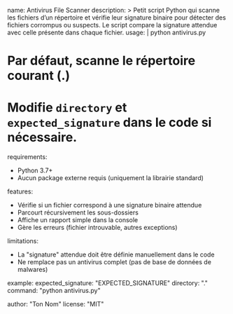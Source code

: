 name: Antivirus File Scanner
description: >
  Petit script Python qui scanne les fichiers d’un répertoire et vérifie leur signature binaire
  pour détecter des fichiers corrompus ou suspects.
  Le script compare la signature attendue avec celle présente dans chaque fichier.
usage: |
  python antivirus.py
  # Par défaut, scanne le répertoire courant (.)
  # Modifie `directory` et `expected_signature` dans le code si nécessaire.

requirements:
  - Python 3.7+
  - Aucun package externe requis (uniquement la librairie standard)

features:
  - Vérifie si un fichier correspond à une signature binaire attendue
  - Parcourt récursivement les sous-dossiers
  - Affiche un rapport simple dans la console
  - Gère les erreurs (fichier introuvable, autres exceptions)

limitations:
  - La "signature" attendue doit être définie manuellement dans le code
  - Ne remplace pas un antivirus complet (pas de base de données de malwares)

example:
  expected_signature: "EXPECTED_SIGNATURE"
  directory: "."
  command: "python antivirus.py"

author: "Ton Nom"
license: "MIT"
